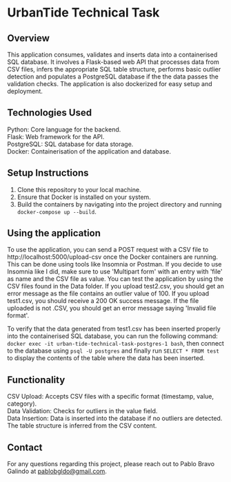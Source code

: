 # UrbanTide Technical Task

## Overview
This application consumes, validates and inserts data into a containerised SQL database. It involves a Flask-based web API that processes data from CSV files, infers the appropriate SQL table structure, performs basic outlier detection and populates a PostgreSQL database if the the data passes the validation checks. The application is also dockerized for easy setup and deployment.

## Technologies Used
Python: Core language for the backend.  
Flask: Web framework for the API.  
PostgreSQL: SQL database for data storage.  
Docker: Containerisation of the application and database.  

## Setup Instructions
1. Clone this repository to your local machine.
2. Ensure that Docker is installed on your system.
3. Build the containers by navigating into the project directory and running ```docker-compose up --build```.

## Using the application
To use the application, you can send a POST request with a CSV file to http://localhost:5000/upload-csv once the Docker containers are running. This can be done using tools like Insomnia or Postman. If you decide to use Insomnia like I did, make sure to use 'Multipart form' with an entry with 'file' as name and the CSV file as value. You can test the application by using the CSV files found in the Data folder. If you upload test2.csv, you should get an error message as the file contains an outlier value of 100. If you upload test1.csv, you should receive a 200 OK success message. If the file uploaded is not .CSV, you should get an error message saying 'Invalid file format'.

To verify that the data generated from test1.csv has been inserted properly into the containerised SQL database, you can run the following command: ```docker exec -it urban-tide-technical-task-postgres-1 bash```, then connect to the database using ```psql -U postgres``` and finally run ```SELECT * FROM test``` to display the contents of the table where the data has been inserted.

## Functionality
CSV Upload: Accepts CSV files with a specific format (timestamp, value, category).  
Data Validation: Checks for outliers in the value field.  
Data Insertion: Data is inserted into the database if no outliers are detected. The table structure is inferred from the CSV content.

## Contact
For any questions regarding this project, please reach out to Pablo Bravo Galindo at pablobgldo@gmail.com.
